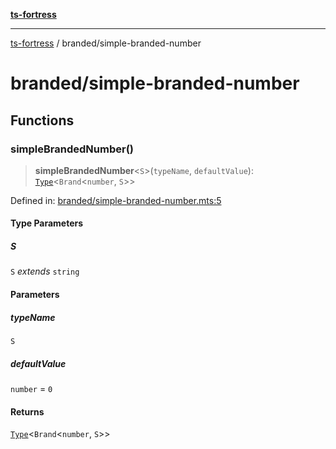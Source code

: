[**ts-fortress**](../README.md)

---

[ts-fortress](../README.md) / branded/simple-branded-number

# branded/simple-branded-number

## Functions

### simpleBrandedNumber()

> **simpleBrandedNumber**\<`S`\>(`typeName`, `defaultValue`): [`Type`](../type.md#type)\<`Brand`\<`number`, `S`\>\>

Defined in: [branded/simple-branded-number.mts:5](https://github.com/noshiro-pf/ts-fortress/blob/main/src/branded/simple-branded-number.mts#L5)

#### Type Parameters

##### S

`S` _extends_ `string`

#### Parameters

##### typeName

`S`

##### defaultValue

`number` = `0`

#### Returns

[`Type`](../type.md#type)\<`Brand`\<`number`, `S`\>\>
